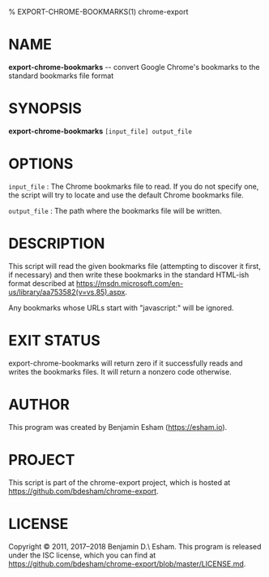 % EXPORT-CHROME-BOOKMARKS(1) chrome-export

# NAME

**export-chrome-bookmarks** -- convert Google Chrome's bookmarks to the standard bookmarks file format

# SYNOPSIS

**export-chrome-bookmarks** `[input_file] output_file`

# OPTIONS

`input_file`
: The Chrome bookmarks file to read. If you do not specify one, the script will try to locate and use the default Chrome bookmarks file.

`output_file`
: The path where the bookmarks file will be written.

# DESCRIPTION

This script will read the given bookmarks file (attempting to discover it first, if necessary) and then write these bookmarks in the standard HTML-ish format described at <https://msdn.microsoft.com/en-us/library/aa753582(v=vs.85).aspx>.

Any bookmarks whose URLs start with "javascript:" will be ignored.

# EXIT STATUS

export-chrome-bookmarks will return zero if it successfully reads and writes the bookmarks files. It will return a nonzero code otherwise.

# AUTHOR

This program was created by Benjamin Esham (https://esham.io).

# PROJECT

This script is part of the chrome-export project, which is hosted at <https://github.com/bdesham/chrome-export>.

# LICENSE

Copyright © 2011, 2017–2018 Benjamin D.\ Esham. This program is released under the ISC license, which you can find at <https://github.com/bdesham/chrome-export/blob/master/LICENSE.md>.
